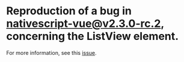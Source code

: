 # Reproduction of a bug in [nativescript-vue@v2.3.0-rc.2](https://github.com/nativescript-vue/nativescript-vue/releases/tag/v2.3.0-rc.2), concerning the ListView element. 

For more information, see this [issue](https://github.com/nativescript-vue/nativescript-vue/issues/522).